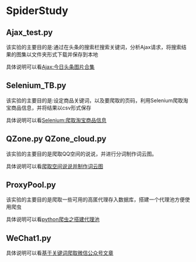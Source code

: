 # SpiderStudy
## Ajax_test.py
该实验的主要目的是:通过在头条的搜索栏搜索关键词，分析Ajax请求，将搜索结果的图集以文件夹形式下载并保存到本地

具体说明可以看[Ajax:今日头条图片合集](https://chenzy96.github.io/2018/11/19/Ajax-%E4%BB%8A%E6%97%A5%E5%A4%B4%E6%9D%A1%E5%9B%BE%E7%89%87%E5%90%88%E9%9B%86/)

## Selenium_TB.py
该实验的主要目的是:设定商品关键词，以及要爬取的页码，利用Selenium爬取淘宝商品信息，并将结果以csv形式保存

具体说明可以看[Selenium:爬取淘宝商品信息](https://chenzy96.github.io/2018/11/29/Selenium-%E7%88%AC%E5%8F%96%E6%B7%98%E5%AE%9D%E5%95%86%E5%93%81%E4%BF%A1%E6%81%AF/)

## QZone.py QZone_cloud.py
该实验的主要目的是爬取QQ空间的说说，并进行分词制作词云图。

具体说明可以看[爬取空间说说并制作词云图](https://chenzy96.github.io/2018/12/02/%E7%88%AC%E5%8F%96%E7%A9%BA%E9%97%B4%E8%AF%B4%E8%AF%B4%E5%B9%B6%E5%88%B6%E4%BD%9C%E8%AF%8D%E4%BA%91%E5%9B%BE/)

## ProxyPool.py
该实验的主要目的是爬取一些可用的高匿代理存入数据库，搭建一个代理池方便使用爬虫

具体说明可以看[python爬虫之搭建代理池](https://chenzy96.github.io/2018/12/04/python%E7%88%AC%E8%99%AB%E4%B9%8B%E6%90%AD%E5%BB%BA%E4%BB%A3%E7%90%86%E6%B1%A0/)

## WeChat1.py
具体说明可以看[基于关键词爬取微信公众号文章](https://chenzy96.github.io/2018/12/04/%E5%9F%BA%E4%BA%8E%E5%85%B3%E9%94%AE%E8%AF%8D%E7%88%AC%E5%8F%96%E5%BE%AE%E4%BF%A1%E5%85%AC%E4%BC%97%E5%8F%B7%E6%96%87%E7%AB%A0/)
